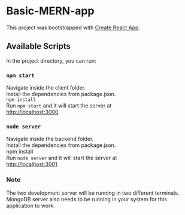 # Basic-MERN-app

This project was bootstrapped with [Create React App](https://github.com/facebook/create-react-app).

## Available Scripts

In the project directory, you can run:

### `npm start`

Navigate inside the client folder. <br>
Install the dependencies from package.json.<br>
              `npm install`<br>
Run `npm start` and it will start the server at<br>
[http://localhost:3000](http://localhost:3000)

### `node server`

Navigate inside the backend folder.<br>
Install the dependencies from package.json.<br>
              npm install<br>
Run `node server` and it will start the server at<br>
[http://localhost:3001](http://localhost:3001)

### Note
The two development server will be running in two different terminals.
MongoDB server also needs to be running in your system for this application to work.
